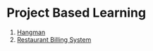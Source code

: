 # Project Based Learning

1. [Hangman](https://github.com/tusharnankani/ProjectBasedLearning/tree/master/1.%20Hangman)
2. [Restaurant Billing System](https://github.com/tusharnankani/ProjectBasedLearning/tree/master/2.%20RestaurantBillingSystem)

